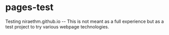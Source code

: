 # pages-test
Testing niraethm.github.io -- This is not meant as a full experience but as a test project to try various webpage technologies.
